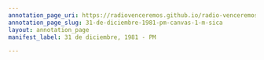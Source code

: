 ```yaml
---
annotation_page_uri: https://radiovenceremos.github.io/radio-venceremos-espanol-1/annotations/31-de-diciembre-1981-pm-canvas-1-m-sica.json
annotation_page_slug: 31-de-diciembre-1981-pm-canvas-1-m-sica
layout: annotation_page
manifest_label: 31 de diciembre, 1981 - PM

---
```

